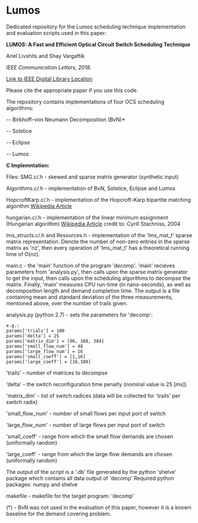 # Lumos
Dedicated repository for the Lumos scheduling technique implementation and evaluation scripts used in this paper:

**LUMOS: A Fast and Efficient Optical Circuit Switch Scheduling Technique**

Ariel Livshits and Shay Vargaftik

*IEEE Communication Letters, 2018.*

[Link to IEEE Digital Library Location](https://ieeexplore.ieee.org/document/8423619/)

Please cite the appropriate paper if you use this code.

The repository contains implementations of four OCS scheduling algorithms:

  -- Birkhoff–von Neumann Decomposition (BvN)*
  
  -- Solstice 
  
  -- Eclipse 
  
  -- Lumos
  
  **C Implemntation:**
  
  Files:
   SMG.c/.h - skewed and sparse matrix generator (synthetic input)
    
   Algorithms.c/.h - implementation of BvN, Solstice, Eclipse and Lumos
    
   HopcroftKarp.c/.h - implementation of the Hopcroft-Karp bipartite matching algorithm [Wikipedia Article](https://en.wikipedia.org/wiki/Hopcroft%E2%80%93Karp_algorithm)
    
   hungarian.c/.h - implementation of the linear minimum assignment (Hungarian algorithm) [Wikipedia Article](https://en.wikipedia.org/wiki/Hopcroft%E2%80%93Karp_algorithm) credit to: Cyrill Stachniss, 2004
    
   lms_structs.c/.h and Resources.h - implementation of the 'lms_mat_t' sparse matrix representation. Denote the number of non-zero entries in the sparse matrix as 'nz', then every operation of 'lms_mat_t' has a theoretical running time of O(nz).
    
   main.c - the 'main' function of the program 'decomp'. 'main' recieves parameters from 'analysis.py', then calls upon the sparse matrix generator to get the input, then calls upon the scheduling algorithms to decompse the matrix. Finally, 'main' measures CPU run-time (in nano-seconds), as well as decomposition length and demand completion time. The output is a file containing mean and standard deviation of the three measurements, mentioned above, over the number of trails given.
    
analysis.py (python 2.7) - sets the parameters for 'decomp':
    
    e.g.:
  	params['trials'] = 100
  	params['delta'] = 25
  	params['matrix_dim'] = [96, 160, 384]
  	params['small_flow_num'] = 48
  	params['large_flow_num'] = 16
  	params['small_coeff'] = [1,16]
  	params['large_coeff'] = [16,100]
    
'trails' - number of matrices to decompse

'delta' - the switch reconfiguration time penalty (nominal value is 25 [ms])

'matrix_dim' - list of switch radices (data will be collected for 'trails' per switch radix)

'small_flow_num' - number of small flows per input port of switch

'large_flow_num' - number of large flows per input port of switch

'small_coeff' - range from which the small flow demands are chosen (uniformally random)

'large_coeff' - range from which the large flow demands are chosen (uniformally random)
    
The output of the script is a '.db' file generated by the python 'shelve' package which contains all data output of 'decomp'
Required python packages: numpy and shelve

makefile - makefile for the target program: 'decomp'

(*) - BvN was not used in the evaluation of this paper, however it is a known baseline for the demand covering problem.
